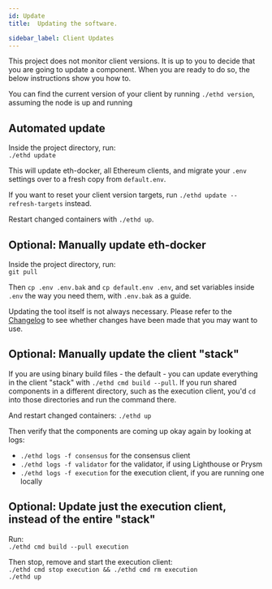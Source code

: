 ```yaml
---
id: Update
title:  Updating the software.

sidebar_label: Client Updates
---
```


This project does not monitor client versions. It is up to you to decide that you
are going to update a component. When you are ready to do so, the below instructions
show you how to.

You can find the current version of your client by running `./ethd version`, assuming the
node is up and running

## Automated update

Inside the project directory, run:<br />
`./ethd update`

This will update eth-docker, all Ethereum clients, and migrate your `.env` settings over to a fresh copy
from `default.env`.

If you want to reset your client version targets, run `./ethd update --refresh-targets` instead.

Restart changed containers with `./ethd up`.

## Optional: Manually update eth-docker

Inside the project directory, run:<br />
`git pull`

Then `cp .env .env.bak` and `cp default.env .env`, and set variables inside `.env`
the way you need them, with `.env.bak` as a guide.

Updating the tool itself is not always necessary. Please refer to the [Changelog](../About/Changelog.md) to see
whether changes have been made that you may want to use.

## Optional: Manually update the client "stack"

If you are using binary build files - the default - you can update everything
in the client "stack" with `./ethd cmd build --pull`. If you
run shared components in a different directory, such as the execution client,
you'd `cd` into those directories and run the command there.

And restart changed containers: `./ethd up`

Then verify that the components are coming up okay again by looking at logs:
- `./ethd logs -f consensus` for the consensus client
- `./ethd logs -f validator` for the validator, if using Lighthouse or Prysm
- `./ethd logs -f execution` for the execution client, if you are running one locally

## Optional: Update just the execution client, instead of the entire "stack"

Run:<br />
`./ethd cmd build --pull execution`

Then stop, remove and start the execution client:<br />
`./ethd cmd stop execution && ./ethd cmd rm execution`<br />
`./ethd up`
